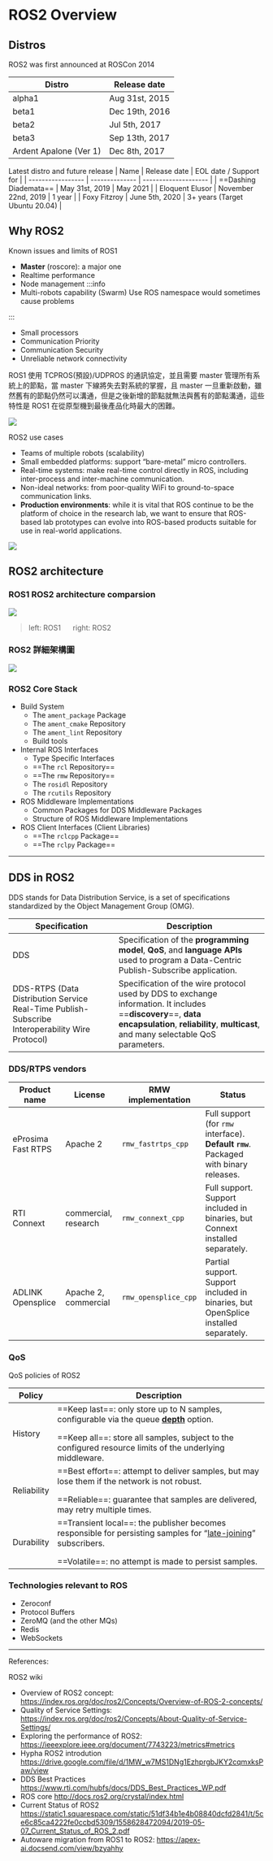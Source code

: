 # ROS2 Overview

## Distros
ROS2 was first announced at ROSCon 2014

| Distro | Release date |
| ------ | ------------ |
| alpha1 | Aug 31st, 2015 |
| beta1  | Dec 19th, 2016 |
| beta2  | Jul 5th, 2017 |
| beta3  | Sep 13th, 2017 |
| Ardent Apalone (Ver 1) |  Dec 8th, 2017 |

Latest distro and future release
| Name | Release date | EOL date / Support for |
| ----------------- | -------------- | -------------------- |
| ==Dashing Diademata== | May 31st, 2019 | May 2021 |
| Eloquent Elusor | November 22nd, 2019 | 1 year |
| Foxy Fitzroy | June 5th, 2020 | 3+ years (Target Ubuntu 20.04) |


## Why ROS2

Known issues and limits of ROS1

- **Master** (roscore): a major one
- Realtime performance
- Node management
:::info
- Multi-robots capability (Swarm)
Use ROS namespace would sometimes cause problems

:::
- Small processors
- Communication Priority
- Communication Security
- Unreliable network connectivity

ROS1 使用 TCPROS(預設)/UDPROS 的通訊協定，並且需要 master 管理所有系統上的節點，當 master 下線將失去對系統的掌握，且 master 一旦重新啟動，雖然舊有的節點仍然可以溝通，但是之後新增的節點就無法與舊有的節點溝通，這些特性是 ROS1 在從原型機到最後產品化時最大的困難。

![](https://i.imgur.com/ydvaxa3.png)

ROS2 use cases
- Teams of multiple robots (scalability)
- Small embedded platforms: support “bare-metal” micro controllers.
- Real-time systems: make real-time control directly in ROS, including inter-process and inter-machine communication.
- Non-ideal networks: from poor-quality WiFi to ground-to-space communication links.
- **Production environments**: while it is vital that ROS continue to be the platform of choice in the research lab, we want to ensure that ROS-based lab prototypes can evolve into ROS-based products suitable for use in real-world applications.



![](https://i.imgur.com/HqT6Whq.png)




## ROS2 architecture

### ROS1 ROS2 architecture comparsion
![](https://i.imgur.com/9VBoPDp.png)
> left: ROS1 &nbsp;&nbsp;&nbsp;&nbsp; right: ROS2

### ROS2 詳細架構圖
![](https://i.imgur.com/PPxzXNv.png)

### ROS2 Core Stack
* Build System
    * The `ament_package` Package
    * The `ament_cmake` Repository
    * The `ament_lint` Repository
    * Build tools
* Internal ROS Interfaces
    * Type Specific Interfaces
    * ==The `rcl` Repository==
    * ==The `rmw` Repository==
    * The `rosidl` Repository
    * The `rcutils` Repository
* ROS Middleware Implementations
    * Common Packages for DDS Middleware Packages
    * Structure of ROS Middleware Implementations
* ROS Client Interfaces (Client Libraries)
    * ==The `rclcpp` Package==
    * ==The `rclpy` Package==

---

## DDS in ROS2

DDS stands for Data Distribution Service, is a set of specifications standardized by the Object Management
Group (OMG).

| Specification | Description |
|-|-|
| DDS | Specification of the **programming model**, **QoS**, and **language APIs** used to program a Data-Centric Publish-Subscribe application. |
| DDS-RTPS (Data Distribution Service Real-Time Publish-Subscribe Interoperability Wire Protocol) | Specification of the wire protocol used by DDS to exchange information. It includes ==**discovery**==, **data encapsulation**, **reliability**, **multicast**, and many selectable QoS parameters. |

### DDS/RTPS vendors

| Product name | License | RMW implementation | Status |
| ------------ | ------- | ------------------ | ------ |
| eProsima Fast RTPS | Apache 2 | `rmw_fastrtps_cpp` | Full support (for `rmw` interface). **Default `rmw`**. Packaged with binary releases. |
| RTI Connext | commercial, research | `rmw_connext_cpp` | Full support. Support included in binaries, but Connext installed separately. |
| ADLINK Opensplice | Apache 2, commercial | `rmw_opensplice_cpp` | Partial support. Support included in binaries, but OpenSplice installed separately. |

### QoS

QoS policies of ROS2

| Policy   | Description |
| -------- | ----------- |
| History  | ==Keep last==: only store up to N samples, configurable via the queue <ins>**depth**</ins> option. <p></p> ==Keep all==: store all samples, subject to the configured resource limits of the underlying middleware.
| Reliability | ==Best effort==: attempt to deliver samples, but may lose them if the network is not robust. <p></p> ==Reliable==: guarantee that samples are delivered, may retry multiple times.
| Durability | ==Transient local==: the publisher becomes responsible for persisting samples for “<ins>late-joining</ins>” subscribers. <p></p> ==Volatile==: no attempt is made to persist samples. |

### Technologies relevant to ROS
- Zeroconf
- Protocol Buffers
- ZeroMQ (and the other MQs)
- Redis
- WebSockets

---
References:

ROS2 wiki
- Overview of ROS2 concept: https://index.ros.org/doc/ros2/Concepts/Overview-of-ROS-2-concepts/
- Quality of Service Settings: https://index.ros.org/doc/ros2/Concepts/About-Quality-of-Service-Settings/
- Exploring the performance of ROS2: https://ieeexplore.ieee.org/document/7743223/metrics#metrics
- Hypha ROS2 introdution https://drive.google.com/file/d/1MW_w7MS1DNg1EzhprgbJKY2cqmxksPaw/view
- DDS Best Practices https://www.rti.com/hubfs/docs/DDS_Best_Practices_WP.pdf
- ROS core http://docs.ros2.org/crystal/index.html
- Current Status of ROS2 https://static1.squarespace.com/static/51df34b1e4b08840dcfd2841/t/5ce6c85ca4222fe0ccbd5309/1558628472094/2019-05-07_Current_Status_of_ROS_2.pdf
- Autoware migration from ROS1 to ROS2: https://apex-ai.docsend.com/view/bzyahhy